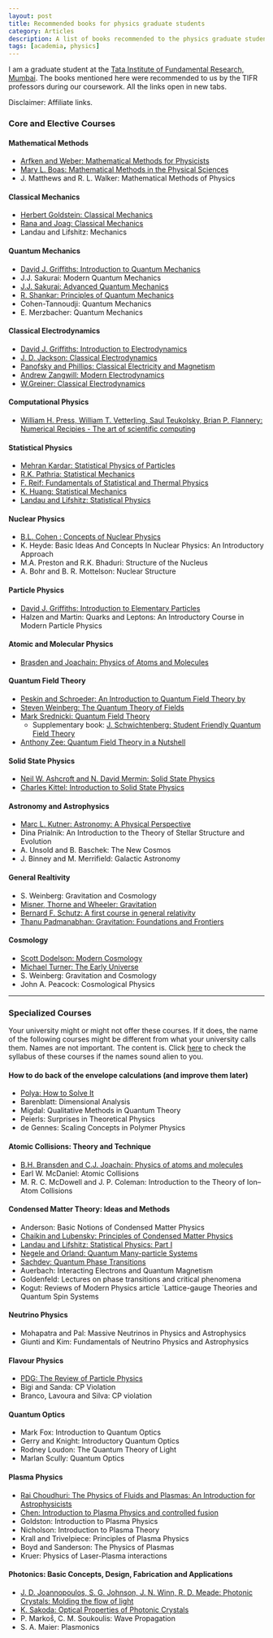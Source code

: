 ```yaml
---
layout: post
title: Recommended books for physics graduate students
category: Articles
description: A list of books recommended to the physics graduate students.
tags: [academia, physics]
---
```


I am a graduate student at the [Tata Institute of Fundamental Research, Mumbai](http://main.tifr.res.in). The books mentioned here were recommended to us by the TIFR professors during our coursework. All the links open in new tabs.

Disclaimer: Affiliate links.

### Core and Elective Courses

#### Mathematical Methods
*   [Arfken and Weber: Mathematical Methods for Physicists](https://www.amazon.in/gp/product/9381269556/ref=as_li_qf_asin_il_tl?ie=UTF8&tag=dyfrad-21&creative=24630&linkCode=as2&creativeASIN=9381269556&linkId=6d9c1d0c82e83f0c4a988d7a5ef514c1)
*   [Mary L. Boas: Mathematical Methods in the Physical Sciences](https://www.amazon.in/gp/product/0471198269/ref=as_li_qf_asin_il_tl?ie=UTF8&tag=dyfrad-21&creative=24630&linkCode=as2&creativeASIN=0471198269&linkId=cc1edf7f60255f97ed282b469435e340)
*   J. Matthews and R. L. Walker: Mathematical Methods of Physics

#### Classical Mechanics
*   [Herbert Goldstein: Classical Mechanics](https://www.amazon.in/gp/product/8131758915/ref=as_li_qf_asin_il_tl?ie=UTF8&tag=dyfrad-21&creative=24630&linkCode=as2&creativeASIN=8131758915&linkId=47c841f2ae1fc7db96d9976e6dd7b4f6)
*   [Rana and Joag: Classical Mechanics](https://www.amazon.in/gp/product/0074603159/ref=as_li_qf_asin_il_tl?ie=UTF8&tag=dyfrad-21&creative=24630&linkCode=as2&creativeASIN=0074603159&linkId=55f9fc8146ec809edc286106aae048be)
*   Landau and Lifshitz: Mechanics

#### Quantum Mechanics
*   [David J. Griffiths: Introduction to Quantum Mechanics](https://www.amazon.in/gp/product/9332542899/ref=as_li_qf_asin_il_tl?ie=UTF8&tag=dyfrad-21&creative=24630&linkCode=as2&creativeASIN=9332542899&linkId=b153515fbaef90bbcebcdf2816ec72ee)
*   J.J. Sakurai: Modern Quantum Mechanics
*   [J.J. Sakurai: Advanced Quantum Mechanics](https://www.amazon.in/gp/product/8177589164/ref=as_li_qf_asin_il_tl?ie=UTF8&tag=dyfrad-21&creative=24630&linkCode=as2&creativeASIN=8177589164&linkId=1d5553f1f56a495dc845146a830fbab7)
*   [R. Shankar: Principles of Quantum Mechanics](https://www.amazon.in/gp/product/B000SEIXA2/ref=as_li_qf_asin_il_tl?ie=UTF8&tag=dyfrad-21&creative=24630&linkCode=as2&creativeASIN=B000SEIXA2&linkId=7d76a3e4f24d35baa5ea83b755d681a3)
*   Cohen-Tannoudji: Quantum Mechanics
*   E. Merzbacher: Quantum Mechanics

#### Classical Electrodynamics
*   [David J. Griffiths: Introduction to Electrodynamics](https://www.amazon.in/gp/product/9332550441/ref=as_li_qf_asin_il_tl?ie=UTF8&tag=dyfrad-21&creative=24630&linkCode=as2&creativeASIN=9332550441&linkId=c88ec6aef8f88caee66bacfa40125f21)
*   [J. D. Jackson: Classical Electrodynamics](https://www.amazon.in/gp/product/B00BG6VBEQ/ref=as_li_qf_asin_il_tl?ie=UTF8&tag=dyfrad-21&creative=24630&linkCode=as2&creativeASIN=B00BG6VBEQ&linkId=46224beda385d213eeb9c5d44752f349)
*   [Panofsky and Phillips: Classical Electricity and Magnetism](https://www.amazon.in/gp/product/0486447065/ref=as_li_qf_asin_il_tl?ie=UTF8&tag=dyfrad-21&creative=24630&linkCode=as2&creativeASIN=0486447065&linkId=2ff5406ee1bcaf7a9a286ccda0cc812b)
*   [Andrew Zangwill: Modern Electrodynamics](https://www.amazon.in/gp/product/0521896975/ref=as_li_qf_asin_il_tl?ie=UTF8&tag=dyfrad-21&creative=24630&linkCode=as2&creativeASIN=0521896975&linkId=1dcb5ee164562fc0d65281f27c4a0542)
*   [W.Greiner: Classical Electrodynamics](https://www.amazon.in/gp/product/8181284577/ref=as_li_qf_asin_il_tl?ie=UTF8&tag=dyfrad-21&creative=24630&linkCode=as2&creativeASIN=8181284577&linkId=92ed24a51bbd084722432558ece285d3)

#### Computational Physics
*   [William H. Press, William T. Vetterling, Saul Teukolsky, Brian P. Flannery: Numerical Recipies - The art of scientific computing](https://www.amazon.in/gp/product/0521880688/ref=as_li_qf_asin_il_tl?ie=UTF8&tag=dyfrad-21&creative=24630&linkCode=as2&creativeASIN=0521880688&linkId=735be97c5fa133727621c0a27b2c31c2)

#### Statistical Physics
*   [Mehran Kardar: Statistical Physics of Particles](https://www.amazon.in/gp/product/1108448232/ref=as_li_qf_asin_il_tl?ie=UTF8&tag=dyfrad-21&creative=24630&linkCode=as2&creativeASIN=1108448232&linkId=7e60c1cd198942b8b1ff4266f4cc2618)
*   [R.K. Pathria: Statistical Mechanics](https://www.amazon.in/gp/product/9380931891/ref=as_li_qf_asin_il_tl?ie=UTF8&tag=dyfrad-21&creative=24630&linkCode=as2&creativeASIN=9380931891&linkId=181b1330c80bd9ba8f08aa60c93573ab)
*   [F. Reif: Fundamentals of Statistical and Thermal Physics](https://www.amazon.in/gp/product/1577666127/ref=as_li_qf_asin_il_tl?ie=UTF8&tag=dyfrad-21&creative=24630&linkCode=as2&creativeASIN=1577666127&linkId=ff2b49182e7ec710e67c35a0fc20ed61)
*   [K. Huang: Statistical Mechanics](https://www.amazon.in/gp/product/1138031984/ref=as_li_qf_asin_il_tl?ie=UTF8&tag=dyfrad-21&creative=24630&linkCode=as2&creativeASIN=1138031984&linkId=2fe9863f5bdcb0d0e8e897022f3f495e)
*   [Landau and Lifshitz: Statistical Physics](https://www.amazon.in/gp/product/8181477944/ref=as_li_qf_asin_il_tl?ie=UTF8&tag=dyfrad-21&creative=24630&linkCode=as2&creativeASIN=8181477944&linkId=2473963e1e8b00593baecc42472633b2)

#### Nuclear Physics
*   [B.L. Cohen : Concepts of Nuclear Physics](https://www.amazon.in/gp/product/0070992495/ref=as_li_qf_asin_il_tl?ie=UTF8&tag=dyfrad-21&creative=24630&linkCode=as2&creativeASIN=0070992495&linkId=524bb74741afd7ee660e2418c9a7d943)
*   K. Heyde: Basic Ideas And Concepts In Nuclear Physics: An Introductory Approach
*   M.A. Preston and R.K. Bhaduri: Structure of the Nucleus
*   A. Bohr and B. R. Mottelson: Nuclear Structure

#### Particle Physics
*   [David J. Griffiths: Introduction to Elementary Particles](https://www.amazon.in/gp/product/3527406018/ref=as_li_qf_asin_il_tl?ie=UTF8&tag=dyfrad-21&creative=24630&linkCode=as2&creativeASIN=3527406018&linkId=12fcb8645c3bb18beafcea690a55d009)
*   Halzen and Martin: Quarks and Leptons: An Introductory Course in Modern Particle Physics

#### Atomic and Molecular Physics
*   [Brasden and Joachain: Physics of Atoms and Molecules](https://www.amazon.in/gp/product/8177582798/ref=as_li_qf_asin_il_tl?ie=UTF8&tag=dyfrad-21&creative=24630&linkCode=as2&creativeASIN=8177582798&linkId=c4bbd7745567aad49427b6acf99940a4)

#### Quantum Field Theory
*   [Peskin and Schroeder: An Introduction to Quantum Field Theory by](https://www.amazon.in/gp/product/113832924X/ref=as_li_qf_asin_il_tl?ie=UTF8&tag=dyfrad-21&creative=24630&linkCode=as2&creativeASIN=113832924X&linkId=27e3eb6777fdbef3ce5d52c752f4e534)
*   [Steven Weinberg: The Quantum Theory of Fields](https://www.amazon.in/gp/product/0521769477/ref=as_li_qf_asin_il_tl?ie=UTF8&tag=dyfrad-21&creative=24630&linkCode=as2&creativeASIN=0521769477&linkId=76d78fc7598056fe43137555ec19d4af)
*   [Mark Srednicki: Quantum Field Theory](https://www.amazon.in/gp/product/0521864496/ref=as_li_qf_asin_il_tl?ie=UTF8&tag=dyfrad-21&creative=24630&linkCode=as2&creativeASIN=0521864496&linkId=db73f5115cb684a4e6f77d821655b5de)
    *  Supplementary book: [J. Schwichtenberg: Student Friendly Quantum Field Theory](https://www.amazon.in/gp/product/0984513957/ref=as_li_qf_asin_il_tl?ie=UTF8&tag=dyfrad-21&creative=24630&linkCode=as2&creativeASIN=0984513957&linkId=1bce0bb9974bfc2107323b8aa98a7f8b)
*   [Anthony Zee: Quantum Field Theory in a Nutshell](https://www.amazon.in/gp/product/9380663420/ref=as_li_qf_asin_il_tl?ie=UTF8&tag=dyfrad-21&creative=24630&linkCode=as2&creativeASIN=9380663420&linkId=26188ebf5c4358e61b726536bcae6ce7)

#### Solid State Physics
*   [Neil W. Ashcroft and N. David Mermin: Solid State Physics](https://www.amazon.in/gp/product/8131500527/ref=as_li_qf_asin_il_tl?ie=UTF8&tag=dyfrad-21&creative=24630&linkCode=as2&creativeASIN=8131500527&linkId=3653e4d483fe3eb175b5eb9103b6b1b4)
*   [Charles Kittel: Introduction to Solid State Physics](https://www.amazon.in/gp/product/8126578432/ref=as_li_qf_asin_il_tl?ie=UTF8&tag=dyfrad-21&creative=24630&linkCode=as2&creativeASIN=8126578432&linkId=c56252f42e55c5f2957ee175cf17562f)

#### Astronomy and Astrophysics
*   [Marc L. Kutner: Astronomy: A Physical Perspective](https://www.amazon.in/gp/product/B00IE6MRJE/ref=as_li_qf_asin_il_tl?ie=UTF8&tag=dyfrad-21&creative=24630&linkCode=as2&creativeASIN=B00IE6MRJE&linkId=2a5710ecd54c1694b85dd678b569b8de)
*   Dina Prialnik: An Introduction to the Theory of Stellar Structure and Evolution
*   A. Unsold and B. Baschek: The New Cosmos
*   J. Binney and M. Merrifield: Galactic Astronomy

#### General Realtivity
*   S. Weinberg: Gravitation and Cosmology
*   [Misner, Thorne and Wheeler: Gravitation](https://www.amazon.in/gp/product/0691177791/ref=as_li_qf_asin_il_tl?ie=UTF8&tag=dyfrad-21&creative=24630&linkCode=as2&creativeASIN=0691177791&linkId=79d20b3d36766daa24c210177ecc12ac)
*   [Bernard F. Schutz: A first course in general relativity](https://www.amazon.in/gp/product/1107696690/ref=as_li_qf_asin_il_tl?ie=UTF8&tag=dyfrad-21&creative=24630&linkCode=as2&creativeASIN=1107696690&linkId=3d76a4cda1a2b20c235aac0320f1289d)
*   [Thanu Padmanabhan: Gravitation: Foundations and Frontiers](https://www.amazon.in/gp/product/0521178762/ref=as_li_qf_asin_il_tl?ie=UTF8&tag=dyfrad-21&creative=24630&linkCode=as2&creativeASIN=0521178762&linkId=d95a61837977b1b15ff05be00de00378)

#### Cosmology
*   [Scott Dodelson: Modern Cosmology](https://www.amazon.in/gp/product/8131201848/ref=as_li_qf_asin_il_tl?ie=UTF8&tag=dyfrad-21&creative=24630&linkCode=as2&creativeASIN=8131201848&linkId=df8f274136433951bfca154c5a8b7a19)
*   [Michael Turner: The Early Universe](https://www.amazon.in/gp/product/1138329908/ref=as_li_qf_asin_il_tl?ie=UTF8&tag=dyfrad-21&creative=24630&linkCode=as2&creativeASIN=1138329908&linkId=06c8325c086190c624fbbc81e8a3ba75)
*   S. Weinberg: Gravitation and Cosmology
*   John A. Peacock: Cosmological Physics

* * *

### Specialized Courses
Your university might or might not offer these courses. If it does, the name of the following courses might be different from what your university calls them. Names are not important. The content is. Click [here](https://www.tifr.res.in/~sbp/pdf_files/Syllabi-4xx.pdf) to check the syllabus of these courses if the names sound alien to you.

#### How to do back of the envelope calculations (and improve them later)
*   [Polya: How to Solve It](https://www.amazon.in/gp/product/069116407X/ref=as_li_qf_asin_il_tl?ie=UTF8&tag=dyfrad-21&creative=24630&linkCode=as2&creativeASIN=069116407X&linkId=cc07f2272df086f03c40d645e267f32f)
*   Barenblatt: Dimensional Analysis
*   Migdal: Qualitative Methods in Quantum Theory
*   Peierls: Surprises in Theoretical Physics
*   de Gennes: Scaling Concepts in Polymer Physics

#### Atomic Collisions: Theory and Technique
*   [B.H. Bransden and C.J. Joachain: Physics of atoms and molecules](https://www.amazon.in/gp/product/8177582798/ref=as_li_qf_asin_il_tl?ie=UTF8&tag=dyfrad-21&creative=24630&linkCode=as2&creativeASIN=8177582798&linkId=5baffd509441eeb3f8efd4891b63fe26)
*   Earl W. McDaniel: Atomic Collisions
*   M. R. C. McDowell and J. P. Coleman: Introduction to the Theory of Ion–Atom Collisions

#### Condensed Matter Theory: Ideas and Methods
*   Anderson: Basic Notions of Condensed Matter Physics
*   [Chaikin and Lubensky: Principles of Condensed Matter Physics](https://www.amazon.in/gp/product/8175960256/ref=as_li_qf_asin_il_tl?ie=UTF8&tag=dyfrad-21&creative=24630&linkCode=as2&creativeASIN=8175960256&linkId=d42aafebb60951711909ca1866fd83a4)
*   [Landau and Lifshitz: Statistical Physics: Part I](https://www.amazon.in/gp/product/8181477944/ref=as_li_qf_asin_il_tl?ie=UTF8&tag=dyfrad-21&creative=24630&linkCode=as2&creativeASIN=8181477944&linkId=4cc3c6641b2b51c43b466b4bd30dec9c)
*   [Negele and Orland: Quantum Many-particle Systems](https://www.amazon.in/gp/product/B07B8FBX2X/ref=as_li_qf_asin_il_tl?ie=UTF8&tag=dyfrad-21&creative=24630&linkCode=as2&creativeASIN=B07B8FBX2X&linkId=5c4fa88f20562f83380e3171fe6d147c)
*   [Sachdev: Quantum Phase Transitions](https://www.amazon.in/gp/product/B00AKE1YE2/ref=as_li_qf_asin_il_tl?ie=UTF8&tag=dyfrad-21&creative=24630&linkCode=as2&creativeASIN=B00AKE1YE2&linkId=d5e2f8df7ab4bcd72852b05afa4ad0b6)
*   Auerbach: Interacting Electrons and Quantum Magnetism
*   Goldenfeld: Lectures on phase transitions and critical phenomena
*   Kogut: Reviews of Modern Physics article `Lattice-gauge Theories and Quantum Spin Systems

#### Neutrino Physics
*   Mohapatra and Pal: Massive Neutrinos in Physics and Astrophysics
*   Giunti and Kim: Fundamentals of Neutrino Physics and Astrophysics

#### Flavour Physics
*   [PDG: The Review of Particle Physics](http://pdg.lbl.gov/)
*   Bigi and Sanda: CP Violation
*   Branco, Lavoura and Silva: CP violation

#### Quantum Optics
*   Mark Fox: Introduction to Quantum Optics
*   Gerry and Knight: Introductory Quantum Optics
*   Rodney Loudon: The Quantum Theory of Light
*   Marlan Scully: Quantum Optics

#### Plasma Physics
*   [Rai Choudhuri: The Physics of Fluids and Plasmas: An Introduction for Astrophysicists](https://www.amazon.in/gp/product/B01N3B7NYV/ref=as_li_qf_asin_il_tl?ie=UTF8&tag=dyfrad-21&creative=24630&linkCode=as2&creativeASIN=B01N3B7NYV&linkId=f28b1849f87416db116e3462b0f47b23)
*   [Chen: Introduction to Plasma Physics and controlled fusion](https://www.amazon.in/gp/product/8181288025/ref=as_li_qf_asin_il_tl?ie=UTF8&tag=dyfrad-21&creative=24630&linkCode=as2&creativeASIN=8181288025&linkId=1eee43620c4ca21cec32220492adf9ef)
*   Goldston: Introduction to Plasma Physics
*   Nicholson: Introduction to Plasma Theory
*   Krall and Trivelpiece: Principles of Plasma Physics
*   Boyd and Sanderson: The Physics of Plasmas
*   Kruer: Physics of Laser-Plasma interactions

#### Photonics: Basic Concepts, Design, Fabrication and Applications
*   [J. D. Joannopoulos, S. G. Johnson, J. N. Winn, R. D. Meade: Photonic Crystals: Molding the flow of light](https://www.amazon.in/gp/product/B00AY7O2MQ/ref=as_li_qf_asin_il_tl?ie=UTF8&tag=dyfrad-21&creative=24630&linkCode=as2&creativeASIN=B00AY7O2MQ&linkId=ef01c4b45ebea3d5d5d4c19d43ab8f2d)
*   [K. Sakoda: Optical Properties of Photonic Crystals](https://www.amazon.in/gp/product/3540206825/ref=as_li_qf_asin_il_tl?ie=UTF8&tag=dyfrad-21&creative=24630&linkCode=as2&creativeASIN=3540206825&linkId=7a30a3d97821cffa8a6a80cdb3997bb1)
*   P. Markoṧ, C. M. Soukoulis: Wave Propagation
*   S. A. Maier: Plasmonics